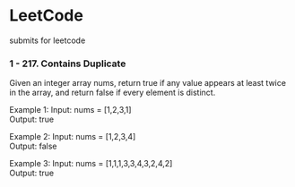 # LeetCode
submits for leetcode

<h3> 1 - 217. Contains Duplicate </h3>

Given an integer array nums, return true if any value appears at least twice in the array, and return false if every element is distinct.

 

Example 1:
Input: nums = [1,2,3,1] <br>
Output: true

Example 2:
Input: nums = [1,2,3,4] <br>
Output: false

Example 3:
Input: nums = [1,1,1,3,3,4,3,2,4,2] <br>
Output: true
